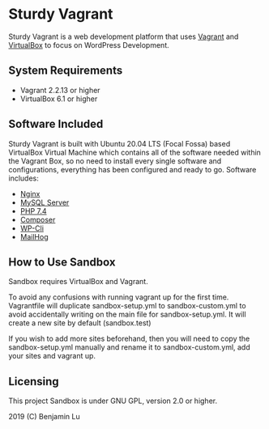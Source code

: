 # Sturdy Vagrant
Sturdy Vagrant is a web development platform that uses [Vagrant](https://vagrantup.com) and [VirtualBox](https://www.virtualbox.org) to focus on WordPress Development. 

## System Requirements
- Vagrant 2.2.13 or higher
- VirtualBox 6.1 or higher

## Software Included
Sturdy Vagrant is built with Ubuntu 20.04 LTS (Focal Fossa) based VirtualBox Virtual Machine which contains all of the software needed within the Vagrant Box, so no need to install every single software and configurations, everything has been configured and ready to go. Software includes:

- [Nginx](https://www.nginx.com/)
- [MySQL Server](https://dev.mysql.com/downloads/mysql/)
- [PHP 7.4](http://www.php.net/downloads.php)
- [Composer](https://getcomposer.org/)
- [WP-Cli](https://wp-cli.org/)
- [MailHog](https://https://github.com/mailhog/MailHog/)

## How to Use Sandbox
Sandbox requires VirtualBox and Vagrant.

To avoid any confusions with running vagrant up for the first time. Vagrantfile will duplicate sandbox-setup.yml to sandbox-custom.yml to avoid accidentally writing on the main file for sandbox-setup.yml. It will create a new site by default (sandbox.test)

If you wish to add more sites beforehand, then you will need to copy the sandbox-setup.yml manually and rename it to sandbox-custom.yml, add your sites and vagrant up.

## Licensing
This project Sandbox is under GNU GPL, version 2.0 or higher.

2019 (C) Benjamin Lu